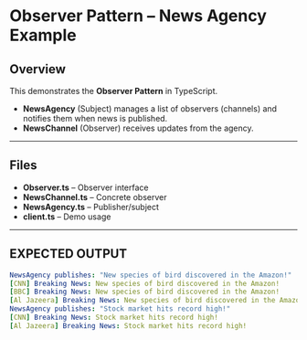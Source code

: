 # Observer Pattern – News Agency Example

## Overview

This demonstrates the **Observer Pattern** in TypeScript.

- **NewsAgency** (Subject) manages a list of observers (channels) and notifies them when news is published.
- **NewsChannel** (Observer) receives updates from the agency.

---

## Files

- **Observer.ts** – Observer interface
- **NewsChannel.ts** – Concrete observer
- **NewsAgency.ts** – Publisher/subject
- **client.ts** – Demo usage

---

## EXPECTED OUTPUT

```yaml
NewsAgency publishes: "New species of bird discovered in the Amazon!"
[CNN] Breaking News: New species of bird discovered in the Amazon!
[BBC] Breaking News: New species of bird discovered in the Amazon!
[Al Jazeera] Breaking News: New species of bird discovered in the Amazon!
NewsAgency publishes: "Stock market hits record high!"
[CNN] Breaking News: Stock market hits record high!
[Al Jazeera] Breaking News: Stock market hits record high!
```
